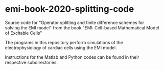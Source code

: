 # emi-book-2020-splitting-code
Source code for "Operator splitting and finite difference schemes for solving the EMI model" from the book "EMI: Cell-based Mathematical Model of Excitable Cells"

The programs in this repository perform simulations of the electrophysiology of cardiac cells using the EMI model.

Instructions for the Matlab and Python codes can be found in their respective subdirectories.
